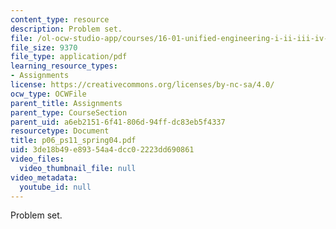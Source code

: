 ```yaml
---
content_type: resource
description: Problem set.
file: /ol-ocw-studio-app/courses/16-01-unified-engineering-i-ii-iii-iv-fall-2005-spring-2006/3de18b49e89354a4dcc02223dd690861_p06_ps11_spring04.pdf
file_size: 9370
file_type: application/pdf
learning_resource_types:
- Assignments
license: https://creativecommons.org/licenses/by-nc-sa/4.0/
ocw_type: OCWFile
parent_title: Assignments
parent_type: CourseSection
parent_uid: a6eb2151-6f41-806d-94ff-dc83eb5f4337
resourcetype: Document
title: p06_ps11_spring04.pdf
uid: 3de18b49-e893-54a4-dcc0-2223dd690861
video_files:
  video_thumbnail_file: null
video_metadata:
  youtube_id: null
---
```

Problem set.